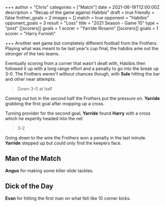 +++
author = "Chris"
categories = ["Match"]
date = 2021-06-19T12:00:00Z
description = "Recap of the game against Habibis"
draft = true
friendly = false
frother_goals = 2
images = []
match = true
opponent = "Habibis"
opponent_goals = 3
result = "Loss"
title = "2021 Season - Game 10"
type = "post"
[[scorers]]
goals = 1
scorer = "Yarride Rosario"
[[scorers]]
goals = 1
scorer = "Harry Furnish"

+++
Another wet game but completely different football from the Frothers. Playing what was meant to be last year's cup final, the habibis ame out the stronger of the two teams.

Eventually scoring from a corner that wasn't dealt with, Habibis then followed it up with a long range effort and a penalty to go into the break up 3-0. The Frothers weren't without chances though, with **Sule** hitting the bar and other near attempts.

> Down 3-0 at half

Coming out hot in the second half the Frothers put the pressure on. **Yarride** grabbing the first goal after mopping up a cross.

Turning provider for the second goal, **Yarride** found **Harry** with a cross which he expertly headed into the net

> 3-2

Going down to the wire the Frothers won a penalty in the last minute. **Yarride** stepped up but could only find the keepers face.

## Man of the Match

**Angus** for making some killer slide tackles.

## Dick of the Day

**Evan** for hitting the first man on what felt like 10 corner kicks.